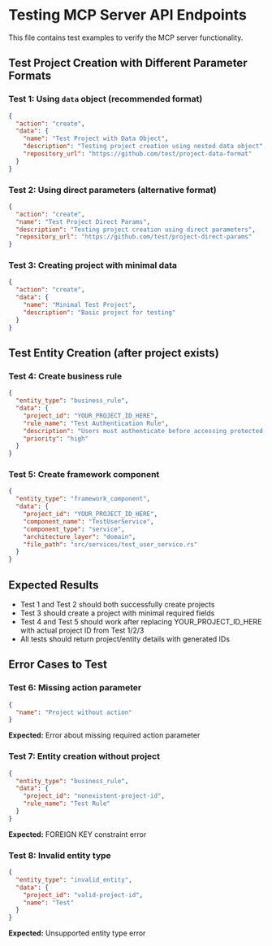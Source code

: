 # Testing MCP Server API Endpoints

This file contains test examples to verify the MCP server functionality.

## Test Project Creation with Different Parameter Formats

### Test 1: Using `data` object (recommended format)
```json
{
  "action": "create",
  "data": {
    "name": "Test Project with Data Object",
    "description": "Testing project creation using nested data object",
    "repository_url": "https://github.com/test/project-data-format"
  }
}
```

### Test 2: Using direct parameters (alternative format)  
```json
{
  "action": "create",
  "name": "Test Project Direct Params",
  "description": "Testing project creation using direct parameters",
  "repository_url": "https://github.com/test/project-direct-params"
}
```

### Test 3: Creating project with minimal data
```json
{
  "action": "create",
  "data": {
    "name": "Minimal Test Project",
    "description": "Basic project for testing"
  }
}
```

## Test Entity Creation (after project exists)

### Test 4: Create business rule
```json
{
  "entity_type": "business_rule",
  "data": {
    "project_id": "YOUR_PROJECT_ID_HERE",
    "rule_name": "Test Authentication Rule",
    "description": "Users must authenticate before accessing protected resources",
    "priority": "high"
  }
}
```

### Test 5: Create framework component
```json
{
  "entity_type": "framework_component", 
  "data": {
    "project_id": "YOUR_PROJECT_ID_HERE",
    "component_name": "TestUserService",
    "component_type": "service",
    "architecture_layer": "domain",
    "file_path": "src/services/test_user_service.rs"
  }
}
```

## Expected Results

- Test 1 and Test 2 should both successfully create projects
- Test 3 should create a project with minimal required fields
- Test 4 and Test 5 should work after replacing YOUR_PROJECT_ID_HERE with actual project ID from Test 1/2/3
- All tests should return project/entity details with generated IDs

## Error Cases to Test

### Test 6: Missing action parameter
```json
{
  "name": "Project without action"
}
```
**Expected:** Error about missing required action parameter

### Test 7: Entity creation without project
```json
{
  "entity_type": "business_rule",
  "data": {
    "project_id": "nonexistent-project-id",
    "rule_name": "Test Rule"
  }
}
```
**Expected:** FOREIGN KEY constraint error

### Test 8: Invalid entity type
```json
{
  "entity_type": "invalid_entity",
  "data": {
    "project_id": "valid-project-id",
    "name": "Test"
  }
}
```
**Expected:** Unsupported entity type error
